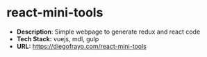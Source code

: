 # react-mini-tools

- **Description**: Simple webpage to generate redux and react code
- **Tech Stack:** vuejs, mdl, gulp
- **URL:** https://diegofrayo.com/react-mini-tools
